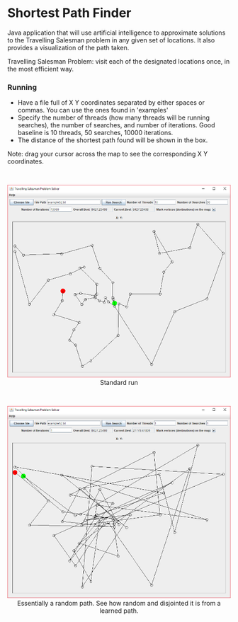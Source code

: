 # Shortest Path Finder
Java application that will use artificial intelligence to approximate solutions to the Travelling Salesman problem in
any given set of locations. It also provides a visualization of the path taken.

Travelling Salesman Problem: visit each of the designated locations once, in the most efficient way.

### Running
* Have a file full of X Y coordinates separated by either spaces or commas. You can use the ones found in 'examples'
* Specify the number of threads (how many threads will be running searches), the number of searches, and number of
iterations. Good baseline is 10 threads, 50 searches, 10000 iterations.
* The distance of the shortest path found will be shown in the box.

Note: drag your cursor across the map to see the corresponding X Y coordinates.

&nbsp;
<p align = "center">
    <img src="https://github.com/tn16jv/Shortest-Path-Finder/blob/VertexMarkers/images/example1.png" alt="Good Example">
    Standard run
</p>

&nbsp;
<p align = "center">
    <img src="https://github.com/tn16jv/Shortest-Path-Finder/blob/VertexMarkers/images/example2.png" alt="Bad Example">
    Essentially a random path. See how random and disjointed it is from a learned path.
</p>